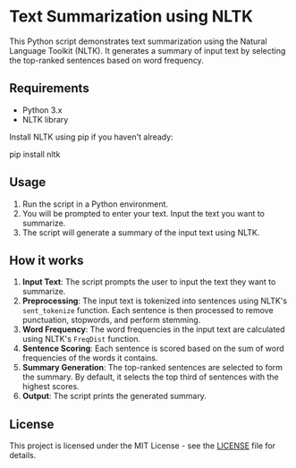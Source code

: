 # Text Summarization using NLTK

This Python script demonstrates text summarization using the Natural Language Toolkit (NLTK). It generates a summary of input text by selecting the top-ranked sentences based on word frequency.

## Requirements

- Python 3.x
- NLTK library

Install NLTK using pip if you haven't already:

pip install nltk

## Usage

1. Run the script in a Python environment.
2. You will be prompted to enter your text. Input the text you want to summarize.
3. The script will generate a summary of the input text using NLTK.

## How it works

1. **Input Text**: The script prompts the user to input the text they want to summarize.
2. **Preprocessing**: The input text is tokenized into sentences using NLTK's `sent_tokenize` function. Each sentence is then processed to remove punctuation, stopwords, and perform stemming.
3. **Word Frequency**: The word frequencies in the input text are calculated using NLTK's `FreqDist` function.
4. **Sentence Scoring**: Each sentence is scored based on the sum of word frequencies of the words it contains.
5. **Summary Generation**: The top-ranked sentences are selected to form the summary. By default, it selects the top third of sentences with the highest scores.
6. **Output**: The script prints the generated summary.

## License

This project is licensed under the MIT License - see the [LICENSE](LICENSE) file for details.
